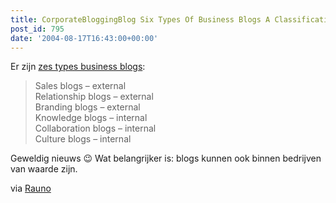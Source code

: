 ```yaml
---
title: CorporateBloggingBlog Six Types Of Business Blogs A Classification
post_id: 795
date: '2004-08-17T16:43:00+00:00'
---
```

Er zijn [zes types business blogs](http://web.archive.org/web/20050207104934/http://www.corporateblogging.info/2004/08/six-types-of-business-blogs.asp):

> Sales blogs – external  
> Relationship blogs – external  
> Branding blogs – external  
> Knowledge blogs – internal  
> Collaboration blogs – internal  
> Culture blogs – internal

Geweldig nieuws 😉 Wat belangrijker is: blogs kunnen ook binnen bedrijven van waarde zijn.

via [Rauno](http://web.archive.org/web/20050207104934/http://rsdocs.blogspot.com/2004/08/corporate-blogs.html)